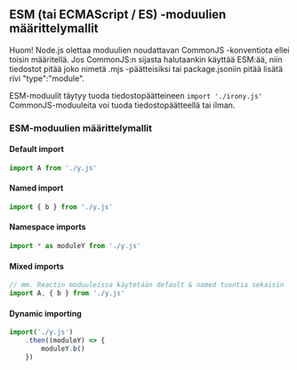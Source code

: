 ## ESM (tai ECMAScript / ES) -moduulien määrittelymallit

Huom! Node.js olettaa moduulien noudattavan CommonJS -konventiota ellei toisin määritellä. Jos CommonJS:n sijasta halutaankin käyttää ESM:ää, niin tiedostot pitää joko nimetä .mjs -päätteisiksi tai package.jsoniin pitää lisätä rivi "type":"module".

ESM-moduulit täytyy tuoda tiedostopäätteineen `import './irony.js'` CommonJS-moduuleita voi tuoda tiedostopäätteellä tai ilman.

### ESM-moduulien määrittelymallit

#### Default import
```javascript
import A from './y.js'
```

#### Named import
```javascript
import { b } from './y.js'
```

#### Namespace imports
```javascript
import * as moduleY from './y.js'
```

#### Mixed imports
```javascript
// mm. Reactin moduuleissa käytetään default & named tuontia sekaisin
import A, { b } from './y.js'
```

#### Dynamic importing
```javascript
import('./y.js') 
    .then((moduleY) => {
        moduleY.b()
    })
```